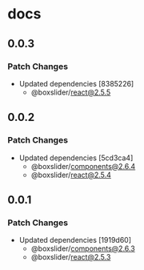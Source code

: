 # docs

## 0.0.3

### Patch Changes

- Updated dependencies [8385226]
  - @boxslider/react@2.5.5

## 0.0.2

### Patch Changes

- Updated dependencies [5cd3ca4]
  - @boxslider/components@2.6.4
  - @boxslider/react@2.5.4

## 0.0.1

### Patch Changes

- Updated dependencies [1919d60]
  - @boxslider/components@2.6.3
  - @boxslider/react@2.5.3
